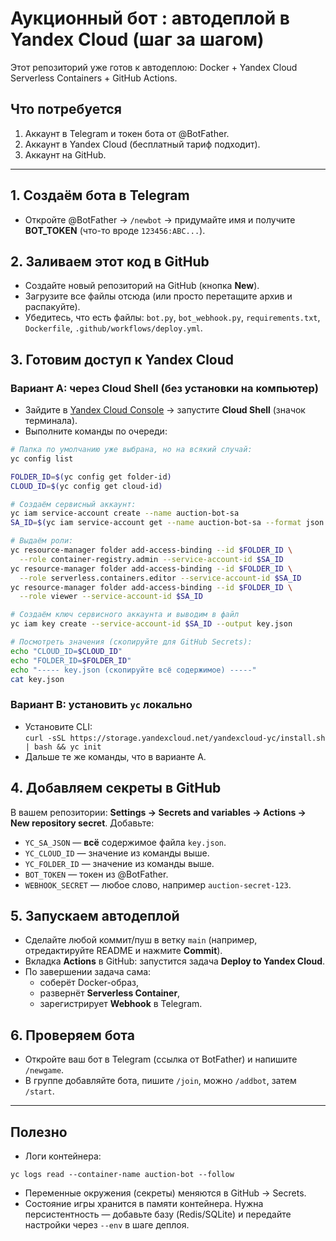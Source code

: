 # Аукционный бот : автодеплой  в Yandex Cloud (шаг за шагом)

Этот репозиторий уже готов к автодеплою: Docker + Yandex Cloud Serverless Containers + GitHub Actions.

## Что потребуется
1) Аккаунт в Telegram и токен бота от @BotFather.  
2) Аккаунт в Yandex Cloud (бесплатный тариф подходит).  
3) Аккаунт на GitHub.

---

## 1. Создаём бота в Telegram
- Откройте @BotFather → `/newbot` → придумайте имя и получите **BOT_TOKEN** (что-то вроде `123456:ABC...`).

## 2. Заливаем этот код в GitHub
- Создайте новый репозиторий на GitHub (кнопка **New**).
- Загрузите все файлы отсюда (или просто перетащите архив и распакуйте).
- Убедитесь, что есть файлы: `bot.py`, `bot_webhook.py`, `requirements.txt`, `Dockerfile`, `.github/workflows/deploy.yml`.

## 3. Готовим доступ к Yandex Cloud
### Вариант A: через **Cloud Shell** (без установки на компьютер)
- Зайдите в [Yandex Cloud Console](https://console.cloud.yandex.ru/) → запустите **Cloud Shell** (значок терминала).
- Выполните команды по очереди:

```bash
# Папка по умолчанию уже выбрана, но на всякий случай:
yc config list

FOLDER_ID=$(yc config get folder-id)
CLOUD_ID=$(yc config get cloud-id)

# Создаём сервисный аккаунт:
yc iam service-account create --name auction-bot-sa
SA_ID=$(yc iam service-account get --name auction-bot-sa --format json | jq -r .id)

# Выдаём роли:
yc resource-manager folder add-access-binding --id $FOLDER_ID \
  --role container-registry.admin --service-account-id $SA_ID
yc resource-manager folder add-access-binding --id $FOLDER_ID \
  --role serverless.containers.editor --service-account-id $SA_ID
yc resource-manager folder add-access-binding --id $FOLDER_ID \
  --role viewer --service-account-id $SA_ID

# Создаём ключ сервисного аккаунта и выводим в файл
yc iam key create --service-account-id $SA_ID --output key.json

# Посмотреть значения (скопируйте для GitHub Secrets):
echo "CLOUD_ID=$CLOUD_ID"
echo "FOLDER_ID=$FOLDER_ID"
echo "----- key.json (скопируйте всё содержимое) -----"
cat key.json
```

### Вариант B: установить `yc` локально
- Установите CLI:  
  `curl -sSL https://storage.yandexcloud.net/yandexcloud-yc/install.sh | bash && yc init`  
- Дальше те же команды, что в варианте A.

## 4. Добавляем секреты в GitHub
В вашем репозитории: **Settings → Secrets and variables → Actions → New repository secret**. Добавьте:
- `YC_SA_JSON` — **всё** содержимое файла `key.json`.
- `YC_CLOUD_ID` — значение из команды выше.
- `YC_FOLDER_ID` — значение из команды выше.
- `BOT_TOKEN` — токен из @BotFather.
- `WEBHOOK_SECRET` — любое слово, например `auction-secret-123`.

## 5. Запускаем автодеплой
- Сделайте любой коммит/пуш в ветку `main` (например, отредактируйте README и нажмите **Commit**).
- Вкладка **Actions** в GitHub: запустится задача **Deploy to Yandex Cloud**. 
- По завершении задача сама:
  - соберёт Docker-образ,
  - развернёт **Serverless Container**,
  - зарегистрирует **Webhook** в Telegram.

## 6. Проверяем бота
- Откройте ваш бот в Telegram (ссылка от BotFather) и напишите `/newgame`.
- В группе добавляйте ботa, пишите `/join`, можно `/addbot`, затем `/start`.

---

## Полезно
- Логи контейнера:
```
yc logs read --container-name auction-bot --follow
```
- Переменные окружения (секреты) меняются в GitHub → Secrets.  
- Состояние игры хранится в памяти контейнера. Нужна персистентность — добавьте базу (Redis/SQLite) и передайте настройки через `--env` в шаге деплоя.

